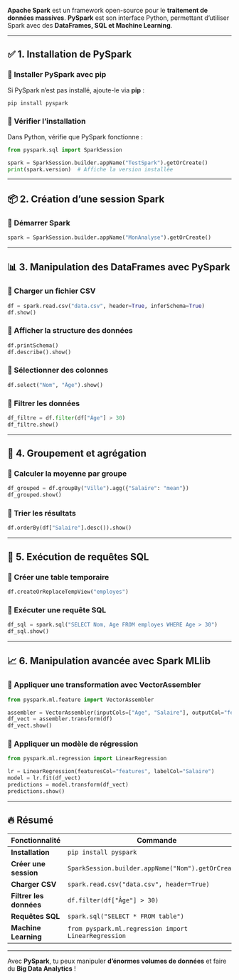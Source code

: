 **Apache Spark** est un framework open-source pour le **traitement de données massives**. **PySpark** est son interface Python, permettant d’utiliser Spark avec des **DataFrames, SQL et Machine Learning**.

---

## ✅ **1. Installation de PySpark**  

### **🔹 Installer PySpark avec pip**
Si PySpark n’est pas installé, ajoute-le via **pip** :  
```bash
pip install pyspark
```

### **🔹 Vérifier l’installation**  
Dans Python, vérifie que PySpark fonctionne :  
```python
from pyspark.sql import SparkSession

spark = SparkSession.builder.appName("TestSpark").getOrCreate()
print(spark.version)  # Affiche la version installée
```

---

## 📦 **2. Création d’une session Spark**  

### **🔹 Démarrer Spark**
```python
spark = SparkSession.builder.appName("MonAnalyse").getOrCreate()
```

---

## 📊 **3. Manipulation des DataFrames avec PySpark**  

### **🔹 Charger un fichier CSV**
```python
df = spark.read.csv("data.csv", header=True, inferSchema=True)
df.show()
```

### **🔹 Afficher la structure des données**
```python
df.printSchema()
df.describe().show()
```

### **🔹 Sélectionner des colonnes**
```python
df.select("Nom", "Âge").show()
```

### **🔹 Filtrer les données**
```python
df_filtre = df.filter(df["Âge"] > 30)
df_filtre.show()
```

---

## 🔄 **4. Groupement et agrégation**  

### **🔹 Calculer la moyenne par groupe**
```python
df_grouped = df.groupBy("Ville").agg({"Salaire": "mean"})
df_grouped.show()
```

### **🔹 Trier les résultats**
```python
df.orderBy(df["Salaire"].desc()).show()
```

---

## 🚀 **5. Exécution de requêtes SQL**  

### **🔹 Créer une table temporaire**
```python
df.createOrReplaceTempView("employes")
```

### **🔹 Exécuter une requête SQL**
```python
df_sql = spark.sql("SELECT Nom, Age FROM employes WHERE Age > 30")
df_sql.show()
```

---

## 📈 **6. Manipulation avancée avec Spark MLlib**  

### **🔹 Appliquer une transformation avec VectorAssembler**
```python
from pyspark.ml.feature import VectorAssembler

assembler = VectorAssembler(inputCols=["Age", "Salaire"], outputCol="features")
df_vect = assembler.transform(df)
df_vect.show()
```

### **🔹 Appliquer un modèle de régression**
```python
from pyspark.ml.regression import LinearRegression

lr = LinearRegression(featuresCol="features", labelCol="Salaire")
model = lr.fit(df_vect)
predictions = model.transform(df_vect)
predictions.show()
```

---

## 🔥 **Résumé**
| **Fonctionnalité** | **Commande** |
|----------------|------------|
| **Installation** | `pip install pyspark` |
| **Créer une session** | `SparkSession.builder.appName("Nom").getOrCreate()` |
| **Charger CSV** | `spark.read.csv("data.csv", header=True)` |
| **Filtrer les données** | `df.filter(df["Âge"] > 30)` |
| **Requêtes SQL** | `spark.sql("SELECT * FROM table")` |
| **Machine Learning** | `from pyspark.ml.regression import LinearRegression` |

---

Avec **PySpark**, tu peux manipuler **d’énormes volumes de données** et faire du **Big Data Analytics** ! 
